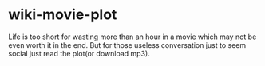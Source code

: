 wiki-movie-plot
===============

Life is too short for wasting more than an hour in a movie which may not be even worth it in the end. But for those useless conversation just to seem social just read the plot(or download mp3).